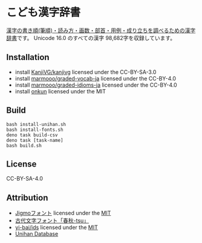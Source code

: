 # こども漢字辞書

[漢字の書き順(筆順)・読み方・画数・部首・用例・成り立ちを調べるための漢字辞書](https://marmooo.github.io/kanji-dict/)です。
Unicode 16.0 のすべての漢字 98,682字を収録しています。

## Installation

- install [KanjiVG/kanjivg](https://github.com/KanjiVG/kanjivg) licensed under
  the CC-BY-SA-3.0
- install [marmooo/graded-vocab-ja](https://github.com/marmooo/graded-vocab-ja)
  licensed under the CC-BY-4.0
- install
  [marmooo/graded-idioms-ja](https://github.com/marmooo/graded-idioms-ja)
  licensed under the CC-BY-4.0
- install [onkun](https://github.com/marmooo/onkun) licensed under the MIT

## Build

```
bash install-unihan.sh
bash install-fonts.sh
deno task build-csv
deno task [task-name]
bash build.sh
```

## License

CC-BY-SA-4.0

## Attribution

- [Jigmoフォント](https://github.com/kamichikoichi/jigmo) licensed under the
  [MIT](https://github.com/kamichikoichi/jigmo/blob/main/README.md)
- [古代文字フォント「春秋-tsu」](http://www.tarojiro.co.jp/kanji/shunju-tsu/)
- [yi-bai/ids](https://github.com/yi-bai/ids) licensed under the
  [MIT](https://github.com/yi-bai/ids/blob/main/LICENSE)
- [Unihan Database](https://www.unicode.org/Public/UCD/latest/ucd/Unihan.zip)
